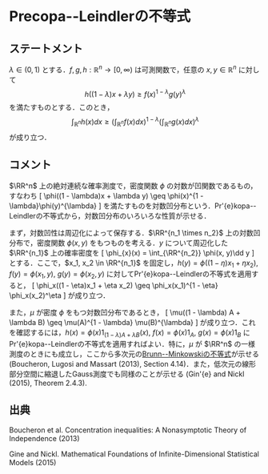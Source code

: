 # Precopa--Leindlerの不等式

## ステートメント

$\lambda \in (0, 1)$ とする．$f, g, h: \mathbb{R}^n \to [0, \infty)$ は可測関数で，任意の $x, y \in \mathbb{R}^n$ に対して
$$
h((1 - \lambda) x + \lambda y) \geq f(x)^{1 - \lambda} g(y)^{\lambda}
$$
を満たすものとする．このとき，
$$
\int_{\mathbb{R}^n} h(x) d x \geq
\left( \int_{\mathbb{R}^n} f(x) d x \right)^{1 - \lambda}
\left( \int_{\mathbb{R}^n} g(x) d x \right)^{\lambda}
$$
が成り立つ．


## コメント

$\RR^n$ 上の絶対連続な確率測度で，密度関数 $\phi$ の対数が凹関数であるもの，すなわち
\[
\phi((1 - \lambda)x + \lambda y) \geq \phi(x)^{1 - \lambda}\phi(y)^{\lambda}
\]
を満たすものを対数凹分布という．Pr\'{e}kopa--Leindlerの不等式から，対数凹分布のいろいろな性質が示せる．

まず，対数凹性は周辺化によって保存する．$\RR^{n_1 \times n_2}$ 上の対数凹分布で，密度関数 $\phi(x, y)$ をもつものを考える．$y$ について周辺化した $\RR^{n_1}$ 上の確率密度を
\[
\phi_{x}(x) = \int_{\RR^{n_2}} \phi(x, y)\dd y
\]
とする．ここで，$x_1, x_2 \in \RR^{n_1}$ を固定し，$h(y) = \phi((1 - \eta)x_1 + \eta x_2)$, $f(y) = \phi(x_1, y)$, $g(y) = \phi(x_2, y)$ に対してPr\'{e}kopa--Leindlerの不等式を適用すると，
\[
\phi_x((1 - \eta)x_1 + \eta x_2) \geq \phi_x(x_1)^{1 - \eta} \phi_x(x_2)^\eta
\]
が成り立つ．

また，$\mu$ が密度 $\phi$ をもつ対数凹分布であるとき，
\[
\mu((1 - \lambda) A + \lambda B) \geq \mu(A)^{1 - \lambda} \mu(B)^{\lambda}
\]
が成り立つ．これを確認するには，$h(x) = \phi(x) 1_{(1 - \lambda) A + \lambda B}(x)$, $f(x) = \phi(x) 1_{A}$, $g(x) = \phi(x) 1_{B}$ にPr\'{e}kopa--Leindlerの不等式を適用すればよい．特に，$\mu$ が $\RR^n$ の一様測度のときにも成立し，ここから多次元の[Brunn--Minkowskiの不等式](brunn_minkowski.md)が示せる (Boucheron, Lugosi and Massart (2013), Section 4.14)．また，低次元の線形部分空間に縮退したGauss測度でも同様のことが示せる (Gin\'{e} and Nickl (2015), Theorem 2.4.3).

## 出典

Boucheron et al. Concentration inequalities: A Nonasymptotic Theory of Independence (2013)

Gine and Nickl. Mathematical Foundations of Infinite-Dimensional Statistical Models (2015)
